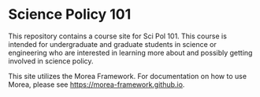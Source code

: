 # Science Policy 101

This repository contains a course site for Sci Pol 101. This course is intended for undergraduate and graduate students in  science or engineering who are interested in learning more about and possibly getting involved in science policy.

This site utilizes the Morea Framework. For documentation on how to use Morea, please see https://morea-framework.github.io.
